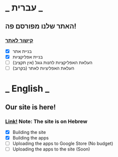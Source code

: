 # _ עברית _
## האתר שלנו מפורסם פה!
### [קישור לאתר](https://ofirapps.github.io/_/)
- [x] בניית אתר
- [x] בניית אפליקציות
- [ ] העלאת האפליקציות לחנות גוגל (אין תקציב)
- [ ] העלאת האפליציות לאתר (בקרוב)
# _ English _
## Our site is here!
### [Link!](https://ofirapps.github.io/_/) Note: The site is on Hebrew
- [x] Building the site
- [x] Building the apps
- [ ] Uploading the apps to Google Store (No budget)
- [ ] Uploading the apps to the site (Soon)
